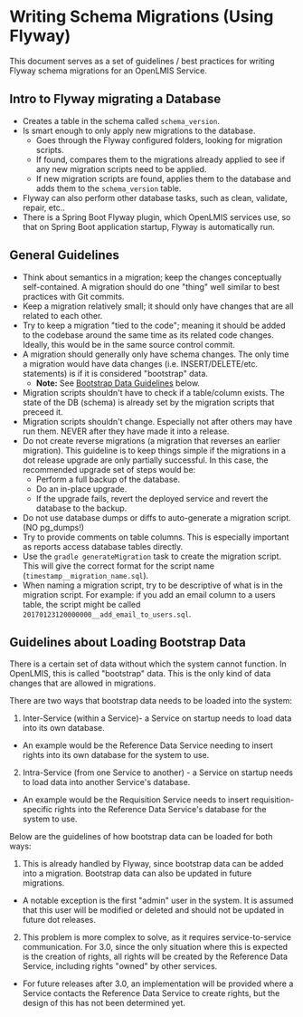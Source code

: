 # Writing Schema Migrations (Using Flyway)

This document serves as a set of guidelines / best practices for writing Flyway schema migrations
 for an OpenLMIS Service.

## Intro to Flyway migrating a Database

* Creates a table in the schema called `schema_version`.
* Is smart enough to only apply new migrations to the database.
  * Goes through the Flyway configured folders, looking for migration scripts.
  * If found, compares them to the migrations already applied to see if any new migration scripts
   need to be applied.
  * If new migration scripts are found, applies them to the database and adds them to the 
  `schema_version` table.
* Flyway can also perform other database tasks, such as clean, validate, repair, etc..
* There is a Spring Boot Flyway plugin, which OpenLMIS services use, so that on Spring Boot 
application startup, Flyway is automatically run.

## General Guidelines

* Think about semantics in a migration; keep the changes conceptually self-contained.  A migration
should do one "thing" well similar to best practices with Git commits.
* Keep a migration relatively small; it should only have changes that are all related to each other.
* Try to keep a migration "tied to the code"; meaning it should be added to the codebase around 
the same time as its related code changes. Ideally, this would be in the same source control commit.
* A migration should generally only have schema changes. The only time a migration would have 
data changes (i.e. INSERT/DELETE/etc. statements) is if it is considered "bootstrap" data.
  * **Note:** See [Bootstrap Data Guidelines](#bootstrap) below.
* Migration scripts shouldn't have to check if a table/column exists.  The state of the DB (schema)
is already set by the migration scripts that preceed it.
* Migration scripts shouldn't change.  Especially not after others may have run them.  NEVER after
they have made it into a release.
* Do not create reverse migrations (a migration that reverses an earlier migration). This 
guideline is to keep things simple if the migrations in a dot release upgrade are only partially 
successful. In this case, the recommended upgrade set of steps would be:
  * Perform a full backup of the database.
  * Do an in-place upgrade.
  * If the upgrade fails, revert the deployed service and revert the database to the backup.
* Do not use database dumps or diffs to auto-generate a migration script. (NO pg_dumps!)
* Try to provide comments on table columns. This is especially important as reports access 
database tables directly.
* Use the `gradle generateMigration` task to create the migration script. This will give the 
correct format for the script name (`timestamp__migration_name.sql`).
* When naming a migration script, try to be descriptive of what is in the migration script. For 
example: if you add an email column to a users table, the script might be called 
`20170123120000000__add_email_to_users.sql`.

## <a name="bootstrap">Guidelines about Loading Bootstrap Data</a>

There is a certain set of data without which the system cannot function. In OpenLMIS, this is 
called "bootstrap" data. This is the only kind of data changes that are allowed in migrations.

There are two ways that bootstrap data needs to be loaded into the system:

1. Inter-Service (within a Service)- a Service on startup needs to load data into its own database.
  * An example would be the Reference Data Service needing to insert rights into its own database
   for the system to use.
2. Intra-Service (from one Service to another) - a Service on startup needs to load data into 
another Service's database.
  * An example would be the Requisition Service needs to insert requisition-specific rights into 
  the Reference Data Service's database for the system to use.

Below are the guidelines of how bootstrap data can be loaded for both ways:

1. This is already handled by Flyway, since bootstrap data can be added into a migration. 
Bootstrap data can also be updated in future migrations.
  * A notable exception is the first "admin" user in the system. It is assumed that this user 
  will be modified or deleted and should not be updated in future dot releases.
2. This problem is more complex to solve, as it requires service-to-service communication. For 
3.0, since the only situation where this is expected is the creation of rights, all rights will 
be created by the Reference Data Service, including rights "owned" by other services.
  * For future releases after 3.0, an implementation will be provided where a Service contacts the 
  Reference Data Service to create rights, but the design of this has not been determined yet.
